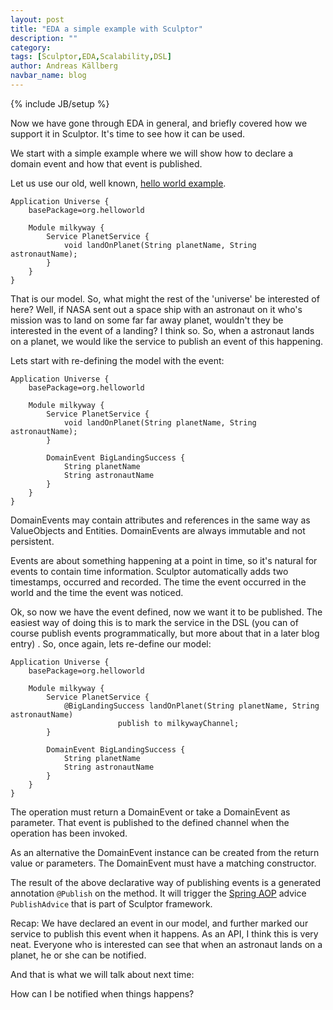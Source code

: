 ```yaml
---
layout: post
title: "EDA a simple example with Sculptor"
description: ""
category: 
tags: [Sculptor,EDA,Scalability,DSL]
author: Andreas Källberg
navbar_name: blog
---
```

{% include JB/setup %}

Now we have gone through EDA in general, and briefly covered how we support it in Sculptor. It's time to see how it can be used.

We start with a simple example where we will show how to declare a domain event and how that event is published.

Let us use our old, well known, [hello world example][1].

~~~
Application Universe {
    basePackage=org.helloworld

    Module milkyway {
        Service PlanetService {
            void landOnPlanet(String planetName, String astronautName);
        }
    }
}
~~~

That is our model. So, what might the rest of the 'universe' be interested of here? Well, if NASA sent out a space ship with an astronaut on it who's mission was to land on some far far away planet, wouldn't they be interested in the event of a landing? I think so. So, when a astronaut lands on a planet, we would like the service to publish an event of this happening.

Lets start with re-defining the model with the event:

~~~
Application Universe {
    basePackage=org.helloworld

    Module milkyway {
        Service PlanetService {
            void landOnPlanet(String planetName, String astronautName);
        }

        DomainEvent BigLandingSuccess {
            String planetName
            String astronautName
        }
    }
}
~~~

DomainEvents may contain attributes and references in the same way as ValueObjects and Entities. DomainEvents are always immutable and not persistent.

Events are about something happening at a point in time, so it's natural for events to contain time information. Sculptor automatically adds two timestamps, occurred and recorded. The time the event occurred in the world and the time the event was noticed.

Ok, so now we have the event defined, now we want it to be published. The easiest way of doing this is to mark the service in the DSL (you can of course publish events programmatically, but more about that in a later blog entry) . So, once again, lets re-define our model:

~~~
Application Universe {
    basePackage=org.helloworld

    Module milkyway {
        Service PlanetService {
            @BigLandingSuccess landOnPlanet(String planetName, String astronautName)
                        publish to milkywayChannel;
        }

        DomainEvent BigLandingSuccess {
            String planetName
            String astronautName
        }
    }
}
~~~

The operation must return a DomainEvent or take a DomainEvent as parameter. That event is published to the defined channel when the operation has been invoked.

As an alternative the DomainEvent instance can be created from the return value or parameters. The DomainEvent must have a matching constructor.


The result of the above declarative way of publishing events is a generated annotation `@Publish` on the method. It will trigger the [Spring AOP][2] advice `PublishAdvice` that is part of Sculptor framework.


Recap: We have declared an event in our model, and further marked our service to publish this event when it happens. As an API, I think this is very neat. Everyone who is interested can see that when an astronaut lands on a planet, he or she can be notified.

And that is what we will talk about next time:

How can I be notified when things happens?


   [1]: /documentation/hello-world-tutorial
   [2]: http://docs.spring.io/spring/docs/3.0.x/reference/aop.html
